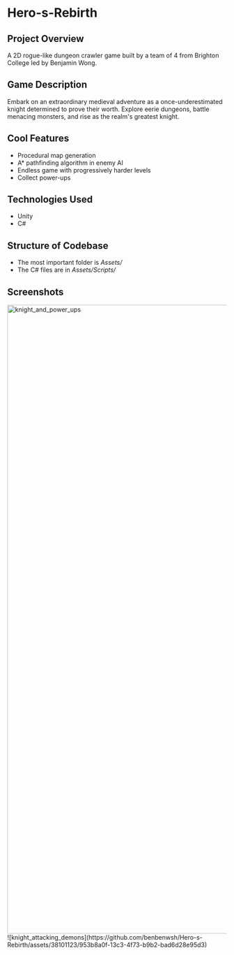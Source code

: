# Hero-s-Rebirth

## Project Overview
A 2D rogue-like dungeon crawler game built by a team of 4 from Brighton College led by Benjamin Wong. 

## Game Description
Embark on an extraordinary medieval adventure as a once-underestimated knight determined to prove their worth. Explore eerie dungeons, battle menacing monsters, and rise as the realm's greatest knight.

## Cool Features
- Procedural map generation
- A* pathfinding algorithm in enemy AI
- Endless game with progressively harder levels
- Collect power-ups

## Technologies Used
- Unity
- C#

## Structure of Codebase
- The most important folder is *Assets/*
- The C# files are in *Assets/Scripts/*


## Screenshots
<img width="1440" alt="knight_and_power_ups" src="https://github.com/benbenwsh/Hero-s-Rebirth/assets/38101123/6c2f4e46-c19e-44f2-8cc4-af33367596e2">
![knight_attacking_demons](https://github.com/benbenwsh/Hero-s-Rebirth/assets/38101123/953b8a0f-13c3-4f73-b9b2-bad6d28e95d3)
